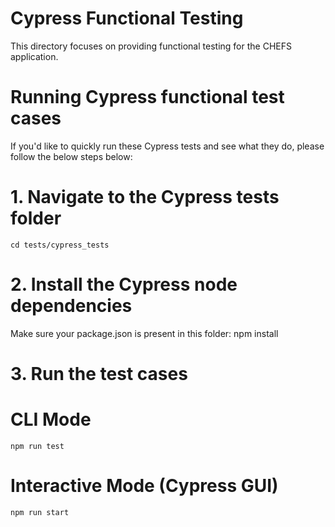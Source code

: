 # Cypress Functional Testing

This directory focuses on providing functional testing for the CHEFS application.

# Running Cypress functional test cases

If you'd like to quickly run these Cypress tests and see what they do, please follow the below steps below:

# 1. Navigate to the Cypress tests folder

    cd tests/cypress_tests

# 2. Install the Cypress node dependencies

Make sure your package.json is present in this folder:
npm install

# 3. Run the test cases

# CLI Mode

    npm run test

# Interactive Mode (Cypress GUI)

    npm run start
